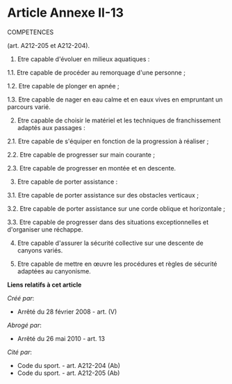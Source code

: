 # Article Annexe II-13

COMPETENCES 

(art. A212-205 et A212-204).

1. Etre capable d'évoluer en milieux aquatiques :

1.1. Etre capable de procéder au remorquage d'une personne ;

1.2. Etre capable de plonger en apnée ;

1.3. Etre capable de nager en eau calme et en eaux vives en empruntant un parcours varié.

2. Etre capable de choisir le matériel et les techniques de franchissement adaptés aux passages :

2.1. Etre capable de s'équiper en fonction de la progression à réaliser ;

2.2. Etre capable de progresser sur main courante ;

2.3. Etre capable de progresser en montée et en descente.

3. Etre capable de porter assistance :

3.1. Etre capable de porter assistance sur des obstacles verticaux ;

3.2. Etre capable de porter assistance sur une corde oblique et horizontale ;

3.3. Etre capable de progresser dans des situations exceptionnelles et d'organiser une réchappe.

4. Etre capable d'assurer la sécurité collective sur une descente de canyons variés.

5. Etre capable de mettre en œuvre les procédures et règles de sécurité adaptées au canyonisme.

**Liens relatifs à cet article**

_Créé par_:

  - Arrêté du 28 février 2008 - art. (V)

_Abrogé par_:

  - Arrêté du 26 mai 2010 - art. 13

_Cité par_:

  - Code du sport. - art. A212-204 (Ab)
  - Code du sport. - art. A212-205 (Ab)
